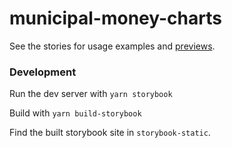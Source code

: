 # municipal-money-charts

See the stories for usage examples and [previews](https://municipal-money-charts.netlify.app/).


### Development

Run the dev server with `yarn storybook`

Build with `yarn build-storybook`

Find the built storybook site in `storybook-static`.
